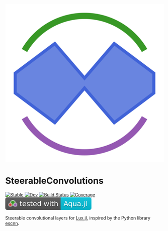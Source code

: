 ![Logo](docs/src/public/logo.svg)

# SteerableConvolutions

[![Stable](https://img.shields.io/badge/docs-stable-blue.svg)](https://agdestein.github.io/SteerableConvolutions.jl/stable)
[![Dev](https://img.shields.io/badge/docs-dev-blue.svg)](https://agdestein.github.io/SteerableConvolutions.jl/dev)
[![Build Status](https://github.com/agdestein/SteerableConvolutions.jl/workflows/CI/badge.svg)](https://github.com/agdestein/SteerableConvolutions.jl/actions)
[![Coverage](https://codecov.io/gh/agdestein/SteerableConvolutions.jl/branch/main/graph/badge.svg)](https://codecov.io/gh/agdestein/SteerableConvolutions.jl)
[![Aqua QA](https://raw.githubusercontent.com/JuliaTesting/Aqua.jl/master/badge.svg)](https://github.com/JuliaTesting/Aqua.jl)

Steerable convolutional layers for
[Lux.jl](https://github.com/LuxDL/Lux.jl),
inspired by the Python library
[escnn](https://github.com/QUVA-Lab/escnn).
